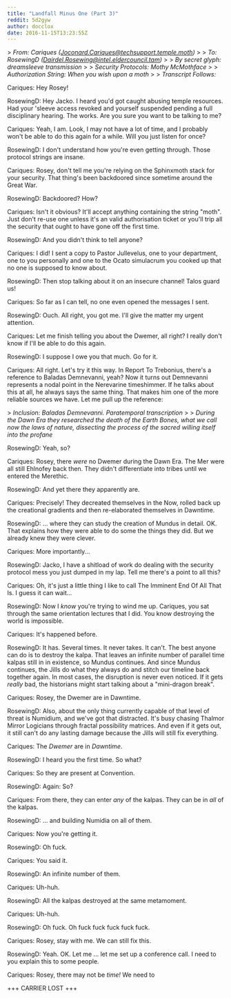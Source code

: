```yaml
---
title: "Landfall Minus One (Part 3)"
reddit: 5d2gyw
author: docclox
date: 2016-11-15T13:23:55Z
---
```


&gt; *From: Cariques (Joconard.Cariques@techsupport.temple.moth)*
&gt;
&gt; *To: RosewingD (Dairdel.Rosewing@intel.eldercouncil.tam)*
&gt;
&gt; *By secret glyph: dreamsleeve transmission*
&gt;
&gt; *Security Protocols: Mothy McMothface*
&gt;
&gt; *Authorization String: When you wish upon a moth*
&gt;
&gt; *Transcript Follows:*

Cariques: Hey Rosey!

RosewingD: Hey Jacko. I heard you'd got caught abusing temple resources. Had your 'sleeve access revoked and yourself suspended pending a full disciplinary hearing. The works. Are you sure you want to be talking to me?

Cariques: Yeah, I am. Look, I may not have a lot of time, and I probably won't be able to do this again for a while. Will you just listen for once?

RosewingD: I don't understand how you're even getting through. Those protocol strings are insane.

Cariques: Rosey, don't tell me you're relying on the Sphinxmoth stack for your security. That thing's been backdoored since sometime around the Great War.

RosewingD: Backdoored? How?

Cariques: Isn't it obvious? It'll accept anything containing the string "moth". Just don't re-use one unless it's an valid authorisation ticket or you'll trip all the security that ought to have gone off the first time.

RosewingD: And you didn't think to tell anyone?

Cariques: I did! I sent a copy to Pastor Jullevelus, one to your department, one to you personally and one to the Ocato simulacrum you cooked up that no one is supposed to know about. 

RosewingD: Then stop talking about it on an insecure channel! Talos guard us!

Cariques: So far as I can tell, no one even opened the messages I sent.

RosewingD: Ouch. All right, you got me. I'll give the matter my urgent attention. 

Cariques: Let me finish telling you about the Dwemer, all right? I really don't know if I'll be able to do this again.

RosewingD: I suppose I owe you that much. Go for it.

Cariques: All right. Let's try it this way. In Report To Trebonius, there's a reference to Baladas Demnevanni, yeah? Now it turns out Demnevanni represents a nodal point in the Nerevarine timeshimmer. If he talks about this at all, he always says the same thing. That makes him one of the more reliable sources we have. Let me pull up the reference:

&gt; *Inclusion: Baladas Demnevanni. Paratemporal transcription*
&gt;
&gt; *During the Dawn Era they researched the death of the Earth Bones, what we call now the laws of nature, dissecting the process of the sacred willing itself into the profane*

RosewingD: Yeah, so?

Cariques: Rosey, there *were* no Dwemer during the Dawn Era. The Mer were all still Ehlnofey back then. They didn't differentiate into tribes until we entered the Merethic.

RosewingD: And yet there they apparently are.

Cariques: Precisely!  They decreated themselves in the Now, rolled back up the creational gradients and then re-elaborated themselves in Dawntime.

RosewingD: ... where they can study the creation of Mundus in detail. OK. That explains how they were able to do some the things they did. But we already knew they were clever. 

Cariques: More importantly...

RosewingD: Jacko, I have a shitload of work do dealing with the security protocol mess you just dumped in my lap. Tell me there's a point to all this?

Cariques: Oh, it's just a little thing I like to call The Imminent End Of All That Is. I guess it can wait...

RosewingD: Now I *know* you're trying to wind me up. Cariques, you sat through the same orientation lectures that I did. You know destroying the world is impossible.

Cariques: It's happened before.

RosewingD: It has. Several times. It never takes. It can't. The best anyone can do is to destroy the kalpa. That leaves an infinite number of parallel time kalpas still in in existence, so Mundus continues. And since Mundus continues, the Jills do what they always do and stitch our timeline back together again. In most cases, the disruption is never even noticed. If it gets *really* bad, the historians might start talking about a "mini-dragon break". 

Cariques: Rosey, the Dwemer are in Dawntime.

RosewingD: Also, about the only thing currently capable of that level of threat is Numidium, and we've got that distracted. It's busy chasing Thalmor Mirror Logicians through fractal possibility matrices. And even if it gets out, it still can't do any lasting damage because the Jills will still fix everything.

Cariques: The *Dwemer* are in *Dawntime*.

RosewingD: I heard you the first time. So what?

Cariques: So they are present at Convention.

RosewingD: Again: So?

Cariques: From there, they can enter *any* of the kalpas. They can be in *all* of the kalpas.

RosewingD: ... and building Numidia on all of them. 

Cariques: Now you're getting it.

RosewingD: Oh fuck.

Cariques: You said it.

RosewingD: An infinite number of them.

Cariques: Uh-huh.

RosewingD: All the kalpas destroyed at the same metamoment. 

Cariques: Uh-huh.

RosewingD: Oh fuck. Oh fuck fuck fuck fuck fuck.

Cariques: Rosey, stay with me. We can still fix this.

RosewingD: Yeah. OK. Let me ... let me set up a conference call. I need to you explain this to some people.

Cariques: Rosey, there may not be *time!* We need to

+++ CARRIER LOST +++
